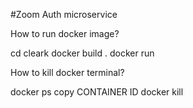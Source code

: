 #Zoom Auth microservice

How to run docker image?

cd cleark
docker build .
docker run <ID that genrated>

<!-- eg:   docker run sha256:18fcb44ca2485db132a92aeee0f10cf868e58969b5013afd3220bbc59e50213c -->

How to kill docker terminal?

docker ps
copy CONTAINER ID
docker kill <CONTAINER ID>
<!-- eg: docker kill e3de97091930 -->